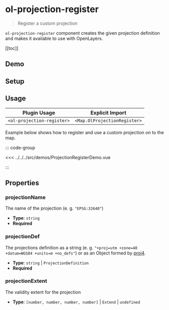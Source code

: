 # ol-projection-register

> Register a custom projection

`ol-projection-register` component creates the given projection definition and makes it available to use with OpenLayers.

[[toc]]

## Demo

<script setup>
import ProjectionRegisterDemo from "@demos/ProjectionRegisterDemo.vue"
</script>

<ClientOnly>
<ProjectionRegisterDemo />
</ClientOnly>

## Setup

<!--@include: ../map.plugin.md-->

## Usage

| Plugin Usage               |       Explicit Import        |
| -------------------------- | :--------------------------: |
| `<ol-projection-register>` | `<Map.OlProjectionRegister>` |

Example below shows how to register and use a custom projection on to the map.

::: code-group

<<< ../../../src/demos/ProjectionRegisterDemo.vue

:::

## Properties

### projectionName

The name of the projection (e. g. `"EPSG:32640"`)

- **Type**: `string`
- **Required**

### projectionDef

The projections definition as a string (e. g. `"+proj=utm +zone=40 +datum=WGS84 +units=m +no_defs"`) or as an Object formed by [proj4](https://www.npmjs.com/package/proj4).

- **Type**: `string` | `ProjectionDefinition`
- **Required**

### projectionExtent

The validity extent for the projection

- **Type**: `[number, number, number, number]` | `Extend` | `undefined`
